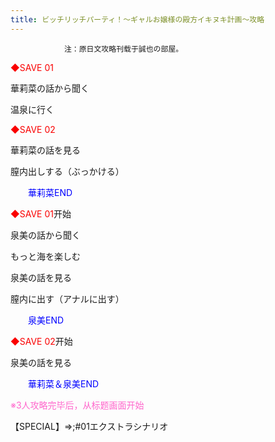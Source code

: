 ```yaml
---
title: ビッチリッチパーティ！～ギャルお嬢様の殿方イキヌキ計画～攻略
---
```


                注：原日文攻略刊载于誠也の部屋。



<font color="#fa0000">◆SAVE 01</font>

華莉菜の話から聞く

温泉に行く

<font color="#fa0000">◆SAVE 02</font>

華莉菜の話を見る

膣内出しする（ぶっかける）

<font color="#0000ff">　　華莉菜END</font>



<font color="#fa0000">◆SAVE 01</font>开始

泉美の話から聞く

もっと海を楽しむ

泉美の話を見る

膣内に出す（アナルに出す）

<font color="#0000ff">　　泉美END</font>



<font color="#fa0000">◆SAVE 02</font>开始

泉美の話を見る

<font color="#0000ff">　　華莉菜＆泉美END</font>



<font color="#ff66cc">※3人攻略完毕后，从标题画面开始</font>

【SPECIAL】⇒;#01エクストラシナリオ


              
